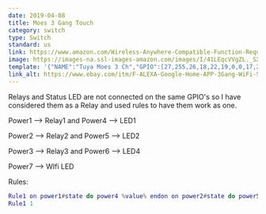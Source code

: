 ```yaml
---
date: 2019-04-08
title: Moes 3 Gang Touch
category: switch
type: Switch
standard: us
link: https://www.amazon.com/Wireless-Anywhere-Compatible-Function-Required/dp/B07BM1JJDC
image: https://images-na.ssl-images-amazon.com/images/I/41LEqcVVgZL._SX679_.jpg
template: '{"NAME":"Tuya Moes 3 Ch","GPIO":[27,255,26,18,22,19,0,0,17,21,25,23,24],"FLAG":0,"BASE":18}' 
link_alt: https://www.ebay.com/itm/F-ALEXA-Google-Home-APP-3Gang-WiFi-Smart-Panel-Touch-Switch-Remote-Control-Touch/132661136526
---
```


Relays and Status LED are not connected on the same GPIO's so I have considered them as a Relay and used rules to have them work as one.

Power1 --> Relay1 and Power4 --> LED1

Power2 --> Relay2 and Power5 --> LED2

Power3 --> Relay3 and Power6 --> LED4

Power7 --> WIfi LED

Rules: 
```lua
Rule1 on power1#state do power4 %value% endon on power2#state do power5 %value% endon on power3#state do power6 %value% endon on power6#state do power3 %value% endon on power5#state do power2 %value% endon on power4#state do power1 %value% endon
Rule1 1
```

